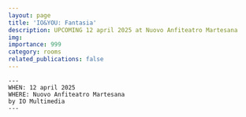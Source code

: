 ```yaml
---
layout: page
title: 'IO&YOU: Fantasia'
description: UPCOMING 12 april 2025 at Nuovo Anfiteatro Martesana
img: 
importance: 999
category: rooms
related_publications: false
---
```

    ---
    WHEN: 12 april 2025
    WHERE: Nuovo Anfiteatro Martesana
    by IO Multimedia
    ---